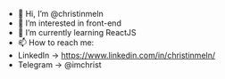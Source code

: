 - 👋 Hi, I’m @christinmeln
- 👀 I’m interested in front-end
- 🌱 I’m currently learning ReactJS
- 📫 How to reach me: 
- LinkedIn -> https://www.linkedin.com/in/christinmeln/
- Telegram -> @imchrist

